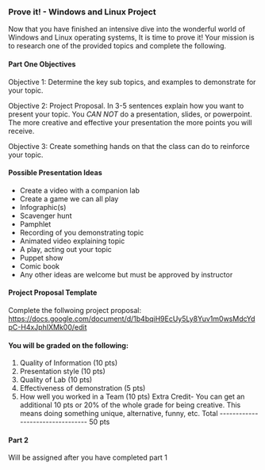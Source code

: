 ### Prove it! - Windows and Linux Project

Now that you have finished an intensive dive into the wonderful world of Windows and Linux operating systems, It is time to prove it!
Your mission is to research one of the provided topics and complete the following.

#### Part One Objectives 

Objective 1:
Determine the key sub topics, and examples to demonstrate for your topic. 

Objective 2: 
Project Proposal. In 3-5 sentences explain how you want to present your topic.  You *CAN NOT* do a presentation, slides, or powerpoint. The more creative and effective your presentation the more points you will receive. 

Objective 3:
Create something hands on that the class can do to reinforce your topic. 

#### Possible Presentation Ideas
- Create a video with a companion lab
- Create a game we can all play
- Infographic(s)
- Scavenger hunt 
- Pamphlet
- Recording of you demonstrating topic
- Animated video explaining topic
- A play, acting out your topic
- Puppet show
- Comic book
- Any other ideas are welcome but must be approved by instructor

#### Project Proposal Template
Complete the follwoing project proposal:
https://docs.google.com/document/d/1b4bqiH9EcUy5Ly8Yuv1m0wsMdcYdpC-H4xJphIXMk00/edit


#### You will be graded on the following:
1. Quality of Information (10 pts)
2. Presentation style (10 pts)
3. Quality of Lab (10 pts)
4. Effectiveness of demonstration (5 pts)
5. How well you worked in a Team (10 pts)
Extra Credit- You can get an additional 10 pts or 20% of the whole grade for being creative. This means doing something unique, alternative, funny, etc. 
Total --------------------------------- 50 pts


#### Part 2
Will be assigned after you have completed part 1 
